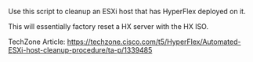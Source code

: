 Use this script to cleanup an ESXi host that has HyperFlex deployed on it. 

This will essentially factory reset a HX server with the HX ISO. 

TechZone Article:
https://techzone.cisco.com/t5/HyperFlex/Automated-ESXi-host-cleanup-procedure/ta-p/1339485
